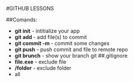 #GITHUB LESSONS

##Comands:
- **git init** - intitialize your app
- **git add <filename>** - add file(s) to commit
- **git commit -m <message>** - commit some changes
- **git push** - push commit and file to remote repo
- **git brunch** - show your branch
  git
##.gitignore
- **file.exe** - exclude file
- **/folder** - exclude folder
- all